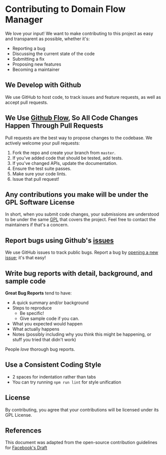 # Contributing to Domain Flow Manager

We love your input! We want to make contributing to this project as easy and transparent as possible, whether it's:

- Reporting a bug
- Discussing the current state of the code
- Submitting a fix
- Proposing new features
- Becoming a maintainer

## We Develop with Github

We use GitHub to host code, to track issues and feature requests, as well as accept pull requests.

## We Use [Github Flow](https://guides.github.com/introduction/flow/index.html), So All Code Changes Happen Through Pull Requests

Pull requests are the best way to propose changes to the codebase. We actively welcome your pull requests:

1. Fork the repo and create your branch from `master`.
2. If you've added code that should be tested, add tests.
3. If you've changed APIs, update the documentation.
4. Ensure the test suite passes.
5. Make sure your code lints.
6. Issue that pull request!

## Any contributions you make will be under the GPL Software License

In short, when you submit code changes, your submissions are understood to be under the same [GPL](http://www.gnu.org/licenses/gpl-2.0.html) that covers the project. Feel free to contact the maintainers if that's a concern.

## Report bugs using Github's [issues](https://github.com/FrankyCasino/domain-flow-manager/issues)

We use GitHub issues to track public bugs. Report a bug by [opening a new issue](https://github.com/FrankyCasino/domain-flow-manager/issues/new); it's that easy!

## Write bug reports with detail, background, and sample code

**Great Bug Reports** tend to have:

- A quick summary and/or background
- Steps to reproduce
  - Be specific!
  - Give sample code if you can.
- What you expected would happen
- What actually happens
- Notes (possibly including why you think this might be happening, or stuff you tried that didn't work)

People *love* thorough bug reports.

## Use a Consistent Coding Style

* 2 spaces for indentation rather than tabs
* You can try running `npm run lint` for style unification

## License

By contributing, you agree that your contributions will be licensed under its GPL License.

## References

This document was adapted from the open-source contribution guidelines for [Facebook's Draft](https://github.com/facebook/draft-js/blob/master/CONTRIBUTING.md)
